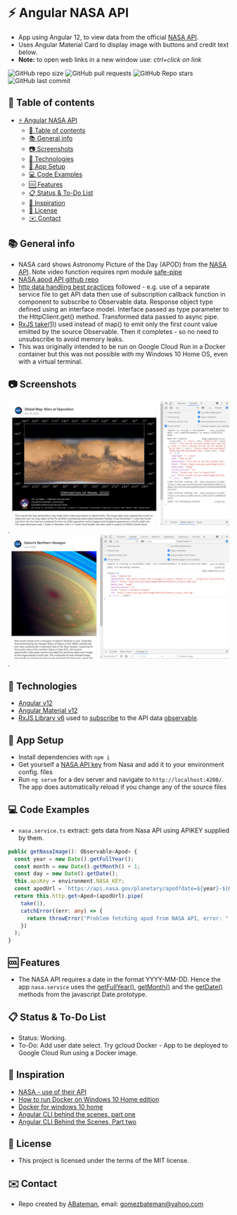 # :zap: Angular NASA API

* App using Angular 12, to view data from the official [NASA API](https://api.nasa.gov/index.html#getting-started).
* Uses Angular Material Card to display image with buttons and credit text below.
* **Note:** to open web links in a new window use: _ctrl+click on link_

![GitHub repo size](https://img.shields.io/github/repo-size/AndrewJBateman/angular-nasa-api?style=plastic)
![GitHub pull requests](https://img.shields.io/github/issues-pr/AndrewJBateman/angular-nasa-api?style=plastic)
![GitHub Repo stars](https://img.shields.io/github/stars/AndrewJBateman/angular-nasa-api?style=plastic)
![GitHub last commit](https://img.shields.io/github/last-commit/AndrewJBateman/angular-nasa-api?style=plastic)

## :page_facing_up: Table of contents

* [:zap: Angular NASA API](#zap-angular-nasa-api)
  * [:page_facing_up: Table of contents](#page_facing_up-table-of-contents)
  * [:books: General info](#books-general-info)
  * [:camera: Screenshots](#camera-screenshots)
  * [:signal_strength: Technologies](#signal_strength-technologies)
  * [:floppy_disk: App Setup](#floppy_disk-app-setup)
  * [:computer: Code Examples](#computer-code-examples)
  * [:cool: Features](#cool-features)
  * [:clipboard: Status & To-Do List](#clipboard-status--to-do-list)
  * [:clap: Inspiration](#clap-inspiration)
  * [:file_folder: License](#file_folder-license)
  * [:envelope: Contact](#envelope-contact)

## :books: General info

* NASA card shows Astronomy Picture of the Day (APOD) from the [NASA API](https://api.nasa.gov/). Note video function requires npm module [safe-pipe](https://www.npmjs.com/package/safe-pipe)
* [NASA apod API github repo](https://github.com/nasa/apod-api)
* [http data handling best practices](https://angular.io/guide/http) followed - e.g. use of a separate service file to get API data then use of subscription callback function in component to subscribe to Observable data. Response object type defined using an interface model. Interface passed as type parameter to the HttpClient.get() method. Transformed data passed to async pipe.
* [RxJS take(1)](https://rxjs-dev.firebaseapp.com/api/operators/take)) used instead of map() to emit only the first count value emitted by the source Observable. Then it completes - so no need to unsubscribe to avoid memory leaks.
* This was originally intended to be run on Google Cloud Run in a Docker container but this was not possible with my Windows 10 Home OS, even with a virtual terminal.

## :camera: Screenshots

![Example screenshot](./img/nasa.png).
![Example screenshot](./img/saturn.png).

## :signal_strength: Technologies

* [Angular v12](https://angular.io/)
* [Angular Material v12](https://material.angular.io/)
* [RxJS Library v6](https://angular.io/guide/rx-library) used to [subscribe](http://reactivex.io/documentation/operators/subscribe.html) to the API data [observable](http://reactivex.io/documentation/observable.html).

## :floppy_disk: App Setup

* Install dependencies with `npm i`
* Get yourself a [NASA API key](https://api.nasa.gov/index.html#getting-started) from Nasa and add it to your environment config. files
* Run `ng serve` for a dev server and navigate to `http://localhost:4200/`. The app does automatically reload if you change any of the source files

## :computer: Code Examples

* `nasa.service.ts` extract: gets data from Nasa API using APIKEY supplied by them.

```typescript
public getNasaImage(): Observable<Apod> {
  const year = new Date().getFullYear();
  const month = new Date().getMonth() + 1;
  const day = new Date().getDate();
  this.apiKey = environment.NASA_KEY;
  const apodUrl = `https://api.nasa.gov/planetary/apod?date=${year}-${month}-${day}&api_key=${this.apiKey}&hd=true`;
  return this.http.get<Apod>(apodUrl).pipe(
    take(1),
    catchError((err: any) => {
      return throwError("Problem fetching apod from NASA API, error: ", err);
    })
  );
}
```

## :cool: Features

* The NASA API requires a date in the format YYYY-MM-DD. Hence the app `nasa.service` uses the [getFullYear()](https://developer.mozilla.org/en-US/docs/Web/JavaScript/Reference/Global_Objects/Date/getFullYear), [getMonth()](https://developer.mozilla.org/en-US/docs/Web/JavaScript/Reference/Global_Objects/Date/getMonth) and the [getDate()](https://developer.mozilla.org/en-US/docs/Web/JavaScript/Reference/Global_Objects/Date/getDate) methods from the javascript Date.prototype.

## :clipboard: Status & To-Do List

* Status: Working.
* To-Do: Add user date select. Try gcloud Docker - App to be deployed to Google Cloud Run using a Docker image.

## :clap: Inspiration

* [NASA - use of their API](https://api.nasa.gov/)
* [How to run Docker on Windows 10 Home edition](https://www.freecodecamp.org/news/how-to-run-docker-on-windows-10-home-edition/)
* [Docker for windows 10 home](https://www.youtube.com/watch?v=Gtid21ZOqpM)
* [Angular CLI behind the scenes, part one](https://commandlinefanatic.com/cgi-bin/showarticle.cgi?article=art074)
* [Angular CLI Behind the Scenes, Part two](https://commandlinefanatic.com/cgi-bin/showarticle.cgi?article=art075)

## :file_folder: License

* This project is licensed under the terms of the MIT license.

## :envelope: Contact

* Repo created by [ABateman](https://github.com/AndrewJBateman), email: gomezbateman@yahoo.com

